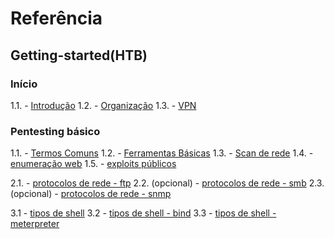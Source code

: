 # Referência

## Getting-started(HTB)
### Início

1.1. - [Introdução](Getting-started(HTB)/inicio/1_pentest-distro.md)
1.2. - [Organização](Getting-started(HTB)/inicio/2_organization.md)
1.3. - [VPN](Getting-started(HTB)/inicio/3_VPN.md)

### Pentesting básico

1.1. - [Termos Comuns](Getting-started(HTB)/pentesting-basico/4_termos-comuns.md)
1.2. - [Ferramentas Básicas](Getting-started(HTB)/pentesting-basico/5_ferramentas.md)
1.3. - [Scan de rede](Getting-started(HTB)/pentesting-basico/6_scanning.md)
1.4. - [enumeração web](Getting-started(HTB)/pentesting-basico/7_enum-web.md)
1.5. - [exploits públicos](Getting-started(HTB)/pentesting-basico/8_exploits.md)

2.1. - [protocolos de rede - ftp](Getting-started(HTB)/pentesting-basico/protocolos/prot1_ftp.md)
2.2. (opcional) - [protocolos de rede - smb](Getting-started(HTB)/pentesting-basico/protocolos/prot2_smb.md)
2.3. (opcional) - [protocolos de rede - snmp](Getting-started(HTB)/pentesting-basico/protocolos/prot3_snmp.md)

3.1 - [tipos de shell](Getting-started(HTB)/pentesting-basico/shell/shell1_reverse.md)
3.2 - [tipos de shell - bind](Getting-started(HTB)/pentesting-basico/shell/shell2_bind.md)
3.3 - [tipos de shell - meterpreter](Getting-started(HTB)/pentesting-basico/shell/shell3_web.md)